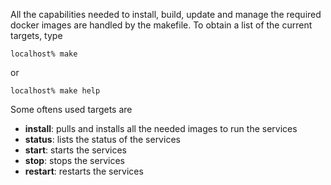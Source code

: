 All the capabilities needed to install, build, update and manage the required docker images are handled by the makefile.  To obtain a list of the current targets, type
~~~
localhost% make
~~~
or
~~~
localhost% make help
~~~

Some oftens used targets are

* __install__: pulls and installs all the needed images to run the services
* __status__: lists the status of the services
* __start__: starts the services
* __stop__: stops the services
* __restart__: restarts the services
